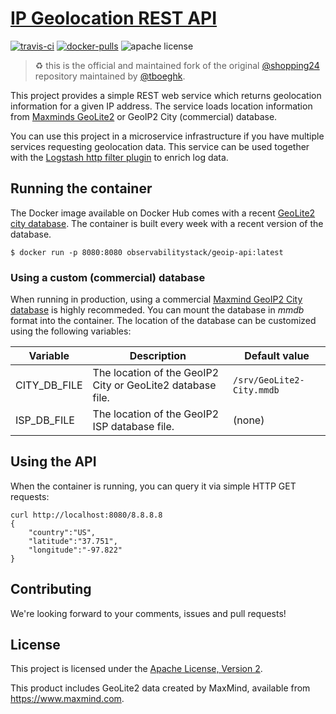 # [IP Geolocation REST API](https://github.com/observabilitystack/geoip-api)

[![travis-ci](https://travis-ci.org/observabilitystack/geoip-api.png)](https://travis-ci.org/github/observabilitystack/geoip-api)
[![docker-pulls](https://img.shields.io/docker/pulls/observabilitystack/geoip-api)](https://hub.docker.com/r/observabilitystack/geoip-api)
![apache license](https://img.shields.io/github/license/observabilitystack/geoip-api)

> ♻️ this is the official and maintained fork of the original [@shopping24](https://github.com/shopping24) repository maintained by [@tboeghk](https://thiswayup.de).

This project provides a simple REST web service which returns geolocation information for a given IP address. The service loads location information from [Maxminds GeoLite2](https://dev.maxmind.com/geoip/geoip2/geolite2/) or GeoIP2 City (commercial) database.

You can use this project in a microservice infrastructure if you have multiple services requesting geolocation data. This service can be used together with the [Logstash http filter plugin](https://www.elastic.co/guide/en/logstash/current/plugins-filters-http.html) to enrich log data.

## Running the container

The Docker image available on Docker Hub comes with a recent [GeoLite2 city database](https://dev.maxmind.com/geoip/geoip2/geolite2/). The container is built every week with a recent version of the database.

```
$ docker run -p 8080:8080 observabilitystack/geoip-api:latest
```

### Using a custom (commercial) database

When running in production, using a commercial [Maxmind GeoIP2 City database](https://www.maxmind.com/en/geoip2-city) is highly recommeded. You can mount the database in _mmdb_ format into the container. The location of the database can be customized using the following variables:

| Variable | Description | Default value |
| -------- | ----------- | ------------- |
| CITY_DB_FILE | The location of the GeoIP2 City or GeoLite2 database file. | `/srv/GeoLite2-City.mmdb` |
| ISP_DB_FILE | The location of the GeoIP2 ISP database file. | (none) |


## Using the API

When the container is running, you can query it via simple HTTP GET requests:

    curl http://localhost:8080/8.8.8.8
    {
        "country":"US",
        "latitude":"37.751",
        "longitude":"-97.822"
    }



## Contributing

We're looking forward to your comments, issues and pull requests!

## License

This project is licensed under the [Apache License, Version 2](http://www.apache.org/licenses/LICENSE-2.0.html).

This product includes GeoLite2 data created by MaxMind, available from
<a href="https://www.maxmind.com">https://www.maxmind.com</a>.
